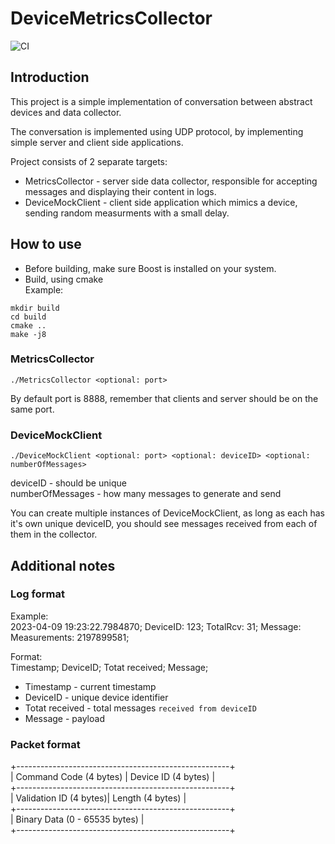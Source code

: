 # DeviceMetricsCollector

![CI](https://github.com/Zarrett/DeviceMetricsCollector/actions/workflows/c-cpp.yml/badge.svg)

## Introduction

This project is a simple implementation of conversation between abstract devices and data collector.

The conversation is implemented using UDP protocol, by implementing simple server and client side applications.

Project consists of 2 separate targets:
- MetricsCollector - server side data collector, responsible for accepting messages and displaying their content in logs.
- DeviceMockClient - client side application which mimics a device, sending random measurments with a small delay.

## How to use

- Before building, make sure Boost is installed on your system.
- Build, using cmake<br>
Example:<br>
```
mkdir build
cd build
cmake ..
make -j8
```

### MetricsCollector

```./MetricsCollector <optional: port>```

By default port is 8888, remember that clients and server should be on the same port.

### DeviceMockClient

```./DeviceMockClient <optional: port> <optional: deviceID> <optional: numberOfMessages>```

deviceID - should be unique<br>
numberOfMessages - how many messages to generate and send<br>

You can create multiple instances of DeviceMockClient, as long as each has it's own unique deviceID, you should see messages received from each of them in the collector.

## Additional notes

### Log format

Example:<br>
2023-04-09 19:23:22.7984870; DeviceID: 123; TotalRcv: 31; Message: Measurements: 2197899581;

Format:<br>
Timestamp; DeviceID; Totat received; Message;

- Timestamp - current timestamp
- DeviceID - unique device identifier
- Totat received - total messages ```received from deviceID```
- Message - payload

### Packet format
+-----------------------------------------------------+<br>
| Command Code (4 bytes) | Device ID (4 bytes)        |<br>
+-----------------------------------------------------+<br>
| Validation ID (4 bytes)| Length (4 bytes)           |<br>
+-----------------------------------------------------+<br>
| Binary Data (0 - 65535 bytes)                       |<br>
+-----------------------------------------------------+<br>